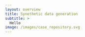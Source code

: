 ```yaml
---
layout: overview
title: Synethetic data generation
subtitle: >
  Hello
image: /images/case_repository.svg
---
```


